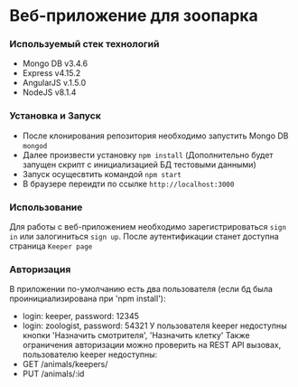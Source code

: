 # Веб-приложение для зоопарка #

### Используемый стек технологий ###
* Mongo DB v3.4.6
* Express v4.15.2
* AngularJS v.1.5.0
* NodeJS v8.1.4

### Установка и Запуск ###
* После клонирования репозитория необходимо запустить Mongo DB `mongod`
* Далее произвести установку `npm install` (Дополнительно будет запущен скрипт с инициализацией БД тестовыми данными)
* Запуск осущесвтить командой `npm start`
* В браузере переидти по ссылке `http://localhost:3000`

### Использование ###
Для работы с веб-приложением необходимо зарегистрироваться `sign in` или залогиниться `sign up`.
После аутентификации станет доступна страница `Keeper page`

### Авторизация ###
В приложении по-умолчанию есть два пользователя (если бд была проинициализирована при 'npm install'): 
* login: keeper, password: 12345
* login: zoologist, password: 54321
У пользователя keeper недоступны кнопки 'Назначить смотрителя', 'Назначить клетку'
Также ограничения авторизации можно проверить на REST API вызовах, пользователю keeper недоступны:
* GET /animals/keepers/
* PUT /animals/:id